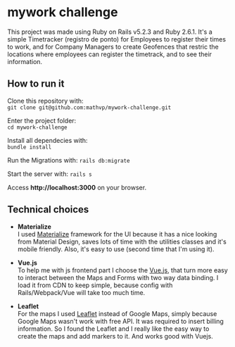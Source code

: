 # mywork challenge

This project was made using Ruby on Rails v5.2.3 and Ruby 2.6.1.
It's a simple Timetracker (registro de ponto) for Employees to register their times to work, and 
for Company Managers to create Geofences that restric the locations where 
employees can register the timetrack, and to see their information.

## How to run it
  
Clone this repository with:    
`git clone git@github.com:mathvp/mywork-challenge.git`
    
Enter the project folder:  
`cd mywork-challenge`
  
Install all dependecies with:  
`bundle install`  

Run the Migrations with:
`rails db:migrate`  
  
Start the server with:
`rails s`

Access **http://localhost:3000** on your browser.
  
  
## Technical choices
  
  - **Materialize**  
 I used [Materialize](https://github.com/Dogfalo/materialize) framework for the UI because it has a nice
looking from Material Design, saves lots of time with the utilities classes and it's mobile friendly. Also, it's easy to use (second time that I'm using it).  
  
  - **Vue.js**  
To help me with js frontend part I choose the [Vue.js](https://github.com/vuejs/vue), that turn more easy to interact between the Maps and Forms with two way data binding. I load it from CDN to keep simple, because config with Rails/Webpack/Vue will take too much time.  
  
  - **Leaflet**  
  For the maps I used [Leaflet](https://github.com/Leaflet/Leaflet) instead of Google Maps, simply because Google Maps wasn't work with free API. It was required to insert billing information. So I found the Leaflet and I really like the easy way to create the maps and add markers to it. And works good with Vuejs.
  
  
